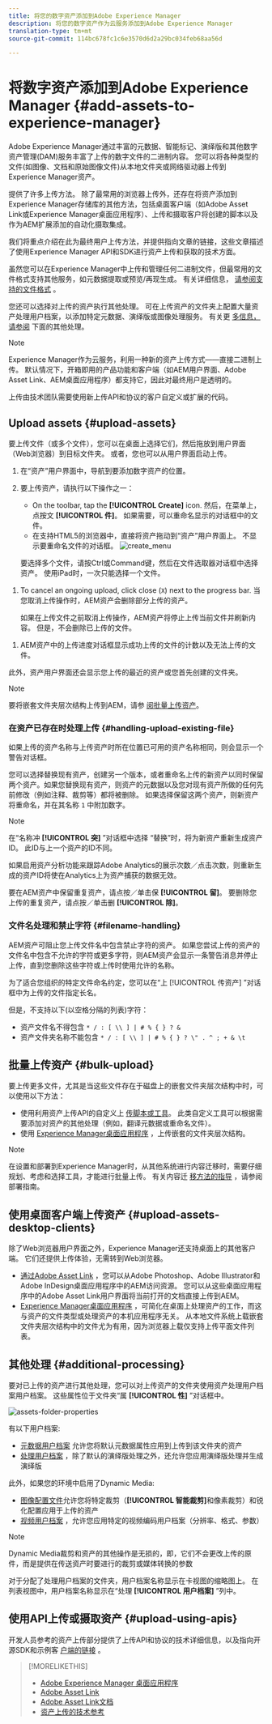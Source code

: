 ```yaml
---
title: 将您的数字资产添加到Adobe Experience Manager
description: 将您的数字资产作为云服务添加到Adobe Experience Manager
translation-type: tm+mt
source-git-commit: 114bc678fc1c6e3570d6d2a29bc034feb68aa56d

---
```



# 将数字资产添加到Adobe Experience Manager {#add-assets-to-experience-manager}

Adobe Experience Manager通过丰富的元数据、智能标记、演绎版和其他数字资产管理(DAM)服务丰富了上传的数字文件的二进制内容。 您可以将各种类型的文件(如图像、文档和原始图像文件)从本地文件夹或网络驱动器上传到Experience Manager资产。

提供了许多上传方法。 除了最常用的浏览器上传外，还存在将资产添加到Experience Manager存储库的其他方法，包括桌面客户端（如Adobe Asset Link或Experience Manager桌面应用程序）、上传和摄取客户将创建的脚本以及作为AEM扩展添加的自动化摄取集成。

我们将重点介绍在此为最终用户上传方法，并提供指向文章的链接，这些文章描述了使用Experience Manager API和SDK进行资产上传和获取的技术方面。

虽然您可以在Experience Manager中上传和管理任何二进制文件，但最常用的文件格式支持其他服务，如元数据提取或预览/再现生成。 有关详细信息， [请参阅支持的文件格式](file-format-support.md) 。

您还可以选择对上传的资产执行其他处理。 可在上传资产的文件夹上配置大量资产处理用户档案，以添加特定元数据、演绎版或图像处理服务。 有关更 [多信息，请参阅](#additional-processing) 下面的其他处理。

>[!NOTE]
>
> Experience Manager作为云服务，利用一种新的资产上传方式——直接二进制上传。 默认情况下，开箱即用的产品功能和客户端（如AEM用户界面、Adobe Asset Link、AEM桌面应用程序）都支持它，因此对最终用户是透明的。
>
> 上传由技术团队需要使用新上传API和协议的客户自定义或扩展的代码。

## Upload assets {#upload-assets}

要上传文件（或多个文件），您可以在桌面上选择它们，然后拖放到用户界面（Web浏览器）到目标文件夹。 或者，您也可以从用户界面启动上传。

1. 在“资产”用户界面中，导航到要添加数字资产的位置。
1. 要上传资产，请执行以下操作之一：

   * On the toolbar, tap the **[!UICONTROL Create]** icon. 然后，在菜单上，点按文 **[!UICONTROL 件]**。 如果需要，可以重命名显示的对话框中的文件。
   * 在支持HTML5的浏览器中，直接将资产拖动到“资产”用户界面上。 不显示要重命名文件的对话框。
   ![create_menu](assets/create_menu.png)

   要选择多个文件，请按Ctrl或Command键，然后在文件选取器对话框中选择资产。 使用iPad时，一次只能选择一个文件。

<!-- #ENGCHECK do we support pausing? I couldn't get pause to show with 1.5GB upload.... If not, this should be removed#

   You can pause the uploading of large assets (greater than 500 MB) and resume it later from the same page. Tap the **[!UICONTROL Pause]** icon beside progress bar that appears when an upload starts.

   ![chlimage_1-211](assets/chlimage_1-211.png)

   The size above which an asset is considered a large asset is configurable. For example, you can configure the system to consider assets above 1000 MB (instead of 500 MB) as large assets. In this case, **[!UICONTROL Pause]** appears on the progress bar when assets of size greater than 1000 MB are uploaded.

   The Pause button does not show if a file greater than 1000 MB is uploaded with a file less than 1000 MB. However, if you cancel the less than 1000 MB file upload, the **[!UICONTROL Pause]** button appears.

   To modify the size limit, configure the `chunkUploadMinFileSize` property of the `fileupload`node in the CRX repository.

   When you click the **[!UICONTROL Pause]** icon, it toggles to a **[!UICONTROL Play]** icon. To resume uploading, click the **[!UICONTROL Play]** icon.

   ![chlimage_1-212](assets/chlimage_1-212.png)
-->

1. To cancel an ongoing upload, click close (`X`) next to the progress bar. 当您取消上传操作时，AEM资产会删除部分上传的资产。

   如果在上传文件之前取消上传操作，AEM资产将停止上传当前文件并刷新内容。 但是，不会删除已上传的文件。


<!-- #ENGCHECK do we support pausing? I couldn't get pause to show with 1.5GB upload.... If not, this should be removed#
   The ability to resume uploading is especially helpful in low-bandwidth scenarios and network glitches, where it takes a long time to upload a large asset. You can pause the upload operation and continue later when the situation improves. When you resume, uploading starts from the point where you paused it.
-->

<!-- #ENGCHECK assuming this is not relevant? remove after confirming#
   During the upload operation, AEM saves the portions of the asset being uploaded as chunks of data in the CRX repository. When the upload completes, AEM consolidates these chunks into a single block of data in the repository.

   To configure the cleanup task for the unfinished chunk upload jobs, go to `https://[aem_server]:[port]/system/console/configMgr/org.apache.sling.servlets.post.impl.helper.ChunkCleanUpTask`.
-->


1. AEM资产中的上传进度对话框显示成功上传的文件的计数以及无法上传的文件。

此外，资产用户界面还会显示您上传的最近的资产或您首先创建的文件夹。

>[!NOTE]
>
> 要将嵌套文件夹层次结构上传到AEM，请参 [阅批量上传资产](#bulk-upload)。

<!-- #ENGCHECK I'm assuming this is no longer relevant.... If yes, this should be removed#

### Serial uploads {#serialuploads}

Uploading numerous assets in bulk consumes significant I/O resources, which may adversely impact the performance of your AEM Assets instance. In particular, if you have a slow internet connection, the time to upload drastically increases due to a spike in disk I/O. Moreover, your web browser may introduce additional restrictions to the number of POST requests AEM Assets can handle for concurrent asset uploads. As a result, the upload operation fails or terminate prematurely. In other words, AEM assets may miss some files while ingesting a bunch of files or altogether fail to ingest any file.

To overcome this situation, AEM Assets ingests one asset at a time (serial upload) during a bulk upload operation, instead of the concurrently ingesting all the assets.

Serial uploading of assets is enabled by default. To disable the feature and allow concurrent uploading, overlay the `fileupload` node in Crx-de and set the value of the `parallelUploads` property to `true`.

### Streamed uploads {#streamed-uploads}

If you upload many assets to AEM, the I/O requests to server increase drastically, which reduces the upload efficiency and can even cause some upload task to time out. AEM Assets supports streamed uploading of assets. Streamed uploading reduces the disk I/O during the upload operation by avoiding asset storage in a temporary folder on the server before copying it to the repository. Instead, the data is transferred directly to the repository. This way, the time to upload large assets and the possibility of timeouts is reduced. Streamed upload is enabled by default in AEM Assets.

>[!NOTE]
>
>Streaming upload is disabled for AEM running on JEE server with servlet-api version lower than 3.1.
-->

### 在资产已存在时处理上传 {#handling-upload-existing-file}

如果上传的资产名称与上传资产时所在位置已可用的资产名称相同，则会显示一个警告对话框。

您可以选择替换现有资产，创建另一个版本，或者重命名上传的新资产以同时保留两个资产。如果您替换现有资产，则资产的元数据以及您对现有资产所做的任何先前修改（例如注释、裁剪等）都将被删除。 如果选择保留这两个资产，则新资产将重命名，并在其名称 `1` 中附加数字。

>[!NOTE]
>
>在“名称冲 **[!UICONTROL 突]** ”对话框中选择  “替换”时，将为新资产重新生成资产ID。 此ID与上一个资产的ID不同。
>
>如果启用资产分析功能来跟踪Adobe Analytics的展示次数／点击次数，则重新生成的资产ID将使在Analytics上为资产捕获的数据无效。

要在AEM资产中保留重复资产，请点按／单击保 **[!UICONTROL 留]**。 要删除您上传的重复资产，请点按／单击删 **[!UICONTROL 除]**。

### 文件名处理和禁止字符 {#filename-handling}

AEM资产可阻止您上传文件名中包含禁止字符的资产。 如果您尝试上传的资产的文件名中包含不允许的字符或更多字符，则AEM资产会显示一条警告消息并停止上传，直到您删除这些字符或上传时使用允许的名称。

为了适合您组织的特定文件命名约定，您可以在“上 [!UICONTROL 传资产] ”对话框中为上传的文件指定长名。

但是，不支持以下(以空格分隔的列表)字符：

* 资产文件名不得包含 `* / : [ \\ ] | # % { } ? &`
* 资产文件夹名称不能包含 `* / : [ \\ ] | # % { } ? \" . ^ ; + & \t`

## 批量上传资产 {#bulk-upload}

要上传更多文件，尤其是当这些文件存在于磁盘上的嵌套文件夹层次结构中时，可以使用以下方法：

* 使用利用资产上传API的自定义上 [传脚本或工具](developer-reference-material-apis.md#asset-upload-technical)。 此类自定义工具可以根据需要添加对资产的其他处理（例如，翻译元数据或重命名文件）。
* 使用 [Experience Manager桌面应用程序](https://docs.adobe.com/content/help/en/experience-manager-desktop-app/using/using.html) ，上传嵌套的文件夹层次结构。

>[!NOTE]
>
> 在设置和部署到Experience Manager时，从其他系统进行内容迁移时，需要仔细规划、考虑和选择工具，才能进行批量上传。 有关内容迁 [移方法的指导](/help/implementing/deploying/overview.md) ，请参阅部署指南。

## 使用桌面客户端上传资产 {#upload-assets-desktop-clients}

除了Web浏览器用户界面之外，Experience Manager还支持桌面上的其他客户端。 它们还提供上传体验，无需转到Web浏览器。

* [通过Adobe Asset Link](https://helpx.adobe.com/cn/enterprise/using/adobe-asset-link.html) ，您可以从Adobe Photoshop、Adobe Illustrator和Adobe InDesign桌面应用程序中的AEM访问资源。 您可以从这些桌面应用程序中的Adobe Asset Link用户界面将当前打开的文档直接上传到AEM。
* [Experience Manager桌面应用程序](https://docs.adobe.com/content/help/en/experience-manager-desktop-app/using/using.html) ，可简化在桌面上处理资产的工作，而这与资产的文件类型或处理资产的本机应用程序无关。 从本地文件系统上载嵌套文件夹层次结构中的文件尤为有用，因为浏览器上载仅支持上传平面文件列表。

## 其他处理 {#additional-processing}

要对已上传的资产进行其他处理，您可以对上传资产的文件夹使用资产处理用户档案用户档案。 这些属性位于文件夹“属 **[!UICONTROL 性]** ”对话框中。

![assets-folder-properties](assets/assets-folder-properties.png)

有以下用户档案:

* [元数据用户档案](metadata-profiles.md) 允许您将默认元数据属性应用到上传到该文件夹的资产
* [处理用户档案](asset-microservices-configure-and-use.md#processing-profiles) ，除了默认的演绎版处理之外，还允许您应用演绎版处理并生成演绎版

此外，如果您的环境中启用了Dynamic Media:

* [图像配置文件](dynamic-media/image-profiles.md)允许您将特定裁剪（**[!UICONTROL 智能裁剪]**&#x200B;和像素裁剪）和锐化配置应用于上传的资产
* [视频用户档案](dynamic-media/video-profiles.md) ，允许您应用特定的视频编码用户档案（分辨率、格式、参数）

>[!NOTE]
>
> Dynamic Media裁剪和资产的其他操作是无损的，即，它们不会更改上传的原件，而是提供在传送资产时要进行的裁剪或媒体转换的参数

对于分配了处理用户档案的文件夹，用户档案名称显示在卡视图的缩略图上。 在列表视图中，用户档案名称显示在“处理 **[!UICONTROL 用户档案]** ”列中。

## 使用API上传或摄取资产 {#upload-using-apis}

开发人员参考的资产上传部分提供了上传API和协议的技术详细信息，以及指向开源SDK和示例客 [户端的链接](developer-reference-material-apis.md#asset-upload-technical) 。

>[!MORELIKETHIS]
>
>* [Adobe Experience Manager 桌面应用程序](https://docs.adobe.com/content/help/zh-Hans/experience-manager-desktop-app/using/introduction.html)
>* [Adobe Asset Link](https://www.adobe.com/creativecloud/business/enterprise/adobe-asset-link.html)
>* [Adobe Asset Link文档](https://helpx.adobe.com/cn/enterprise/using/adobe-asset-link.html)
>* [资产上传的技术参考](developer-reference-material-apis.md#asset-upload-technical)

